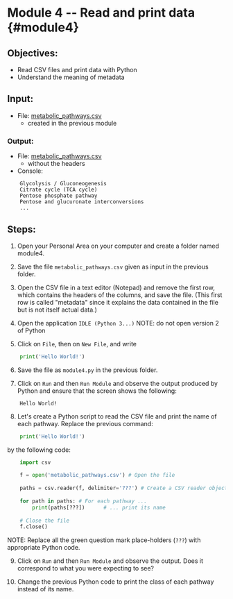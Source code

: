 # Module 4 -- Read and print data {#module4}

## Objectives:
- Read CSV files and print data with Python
- Understand the meaning of metadata

## Input:

- File: [metabolic_pathways.csv](files/metabolic_pathways.csv)
    - created in the previous module

### Output:
- File: [metabolic_pathways.csv](files/metabolic_pathways.csv)
    - without the headers
- Console:
```text
    Glycolysis / Gluconeogenesis
    Citrate cycle (TCA cycle)
    Pentose phosphate pathway
    Pentose and glucuronate interconversions
    ...
```
	
## Steps:

1. Open your Personal Area on your computer and create a folder named module4.

2. Save the file `metabolic_pathways.csv` given as input in the previous folder.

3. Open the CSV file in a text editor (Notepad) and remove the first row, which contains the headers of the columns, and save the file.
(This first row is called "metadata" since it explains the data contained in the file but is not itself actual data.)

4. Open the application `IDLE (Python 3...)`
NOTE: do not open version 2 of Python 

5. Click on `File`, then on `New File`, and write

```python
    print('Hello World!')
```

6. Save the file as `module4.py` in the previous folder.

7. Click on `Run` and then `Run Module` and observe the output produced by Python and ensure that the screen shows the following:

```text
    Hello World!
```

8. Let's create a Python script to read the CSV file and print the name of each pathway. 
Replace the previous command: 

```python
    print('Hello World!')
```

by the following code:    

```python
    import csv
     
    f = open('metabolic_pathways.csv') # Open the file
        
    paths = csv.reader(f, delimiter='???') # Create a CSV reader object
        
    for path in paths: # For each pathway ...
        print(paths[???])      # ... print its name
        
    # Close the file
    f.close()
```
    
NOTE: Replace all the green question mark place-holders (`???`) with appropriate Python code.

9. Click on `Run` and then `Run Module` and observe the output. 
Does it correspond to what you were expecting to see?

10. Change the previous Python code to print the class of each pathway instead of its name.


